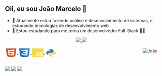 ## Oii, eu sou João Marcelo 👋

- 🌱 Atualmente estou fazendo análise e desenvolvimento de sistemas, e estudando tecnologias de desenvolvimento web
- 👯 Estou estudando para me torna um desenvolvedor Full-Stack 👀👀


<div align="center">
  <a href="https://github.com/Joao-Marcelo-Melo">
  <img height="180em" src="https://github-readme-stats.vercel.app/api?username=Joao-Marcelo-Melo&show_icons=true&theme=algolia&include_all_commits=true&count_private=true"/>
  <img height="180em" src="https://github-readme-stats.vercel.app/api/top-langs/?username=Joao-Marcelo-Melo&layout=compact&langs_count=7&theme=algolia"/>
</div>
  
<div style="display: inline_block"><br>
  <img align="center" alt="João" height="30" width="40" src="https://raw.githubusercontent.com/devicons/devicon/master/icons/html5/html5-original.svg">
   <img align="center" alt="João" height="30" width="40" src="https://raw.githubusercontent.com/devicons/devicon/master/icons/css3/css3-original.svg">
  <img align="center" alt="João" height="30" width="40" src="https://raw.githubusercontent.com/devicons/devicon/master/icons/javascript/javascript-plain.svg">
  <img align="center" alt="João" height="30" width="40" src="https://raw.githubusercontent.com/devicons/devicon/master/icons/python/python-original.svg">
  <img align="right" alt="João" height="150" src="https://i.pinimg.com/originals/e5/93/ab/e593ab0589d5f1b389e4dfbcce2bce20.gif">
</div>
  
  ##
 
<div> 
  <a href="https://www.instagram.com/joao_marcelo_25/" target="_blank"><img src="https://img.shields.io/badge/-Instagram-%23E4405F?style=for-the-badge&logo=instagram&logoColor=white" target="_blank"></a>
  <a href = "mailto:marcelo25256464@gmail.com"><img src="https://img.shields.io/badge/-Gmail-%23333?style=for-the-badge&logo=gmail&logoColor=white" target="_blank"></a>
  <a href="https://www.linkedin.com/in/joão-marcelo-0995a0235/" target="_blank"><img src="https://img.shields.io/badge/-LinkedIn-%230077B5?style=for-the-badge&logo=linkedin&logoColor=white" target="_blank"></a> 
</div>




